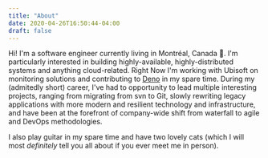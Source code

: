 ```yaml
---
title: "About"
date: 2020-04-26T16:50:44-04:00
draft: false
---
```


Hi! I'm a software engineer currently living in Montréal, Canada 🍁.
I'm particularly interested in building highly-available, highly-distributed
systems and anything cloud-related. Right Now I'm working with Ubisoft on monitoring
solutions and contributing to [Deno](https://deno.land/) in my spare time.
During my (admitedly short) career, I've had to opportunity to lead multiple
interesting projects, ranging from migrating from svn to Git, slowly rewriting
legacy applications with more modern and resilient technology and infrastructure,
and have been at the forefront of company-wide shift from waterfall to agile and
DevOps methodologies.

I also play guitar in my spare time and have two lovely cats (which I will
most _definitely_ tell you all about if you ever meet me in person).